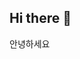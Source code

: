 ## Hi there 👋

안녕하세요

<!--
**jaewon0317/jaewon0317** is a ✨ _special_ ✨ repository because its `README.md` (this file) appears on your GitHub profile.

- 🌱 I’m currently learning JavaServerProgramming
- 📫 How to reach me: cloudlala0@gmail.com






